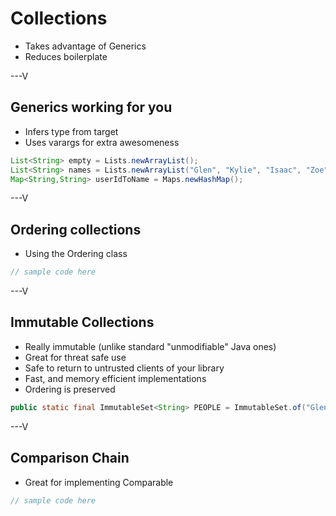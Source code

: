 # Collections

* Takes advantage of Generics
* Reduces boilerplate

---V

## Generics working for you

* Infers type from target
* Uses varargs for extra awesomeness

```java
List<String> empty = Lists.newArrayList(); 
List<String> names = Lists.newArrayList("Glen", "Kylie", "Isaac", "Zoe");
Map<String,String> userIdToName = Maps.newHashMap();
```

---V

## Ordering collections

* Using the Ordering class

```java
// sample code here
```

---V


## Immutable Collections

* Really immutable (unlike standard "unmodifiable" Java ones)
* Great for threat safe use
* Safe to return to untrusted clients of your library
* Fast, and memory efficient implementations
* Ordering is preserved

```java
public static final ImmutableSet<String> PEOPLE = ImmutableSet.of("Glen", "Kylie", "Isaac", "Zoe");
```

---V

## Comparison Chain

* Great for implementing Comparable

```java
// sample code here
```
